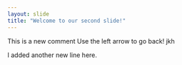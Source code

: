```yaml
---
layout: slide
title: "Welcome to our second slide!"
---
```

This is a new comment
Use the left arrow to go back!
jkh

I added another new line here.
